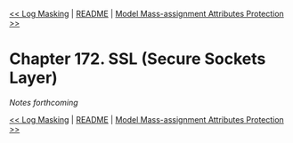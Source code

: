 [&lt;&lt; Log Masking](ch171-log-masking.md) | [README](README.md) | [Model Mass-assignment Attributes Protection &gt;&gt;](ch173-model-mass-assignment-attributes-protection.md)

# Chapter 172. SSL (Secure Sockets Layer)

*Notes forthcoming*

[&lt;&lt; Log Masking](ch171-log-masking.md) | [README](README.md) | [Model Mass-assignment Attributes Protection &gt;&gt;](ch173-model-mass-assignment-attributes-protection.md)